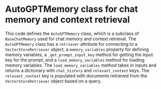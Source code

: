 # AutoGPTMemory class for chat memory and context retrieval
This code defines the `AutoGPTMemory` class, which is a subclass of `BaseChatMemory` used for chat memory and context retrieval. The `AutoGPTMemory` class has a `retriever` attribute for connecting to a `VectorStoreRetriever` object, a `memory_variables` property for defining memory variables, a `_get_prompt_input_key` method for getting the input key for the prompt, and a `load_memory_variables` method for loading memory variables. The `load_memory_variables` method takes in inputs and returns a dictionary with `chat_history` and `relevant_context` keys. The `relevant_context` key is populated with documents retrieved from the `VectorStoreRetriever` object based on a query.

